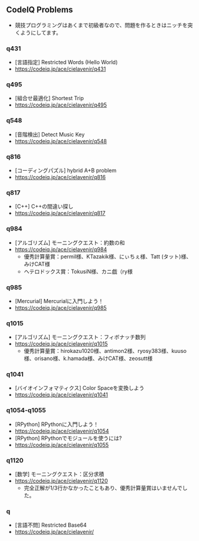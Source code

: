 ## CodeIQ Problems
- 競技プログラミングはあくまで初級者なので、問題を作るときはニッチを突くようにしてます。

### q431
- [言語指定] Restricted Words (Hello World)
- <https://codeiq.jp/ace/cielavenir/q431>

### q495
- [組合せ最適化] Shortest Trip
- <https://codeiq.jp/ace/cielavenir/q495>

### q548
- [音階検出] Detect Music Key
- <https://codeiq.jp/ace/cielavenir/q548>

### q816
- [コーディングパズル] hybrid A+B problem
- <https://codeiq.jp/ace/cielavenir/q816>

### q817
- [C++] C++の間違い探し
- <https://codeiq.jp/ace/cielavenir/q817>

### q984
- [アルゴリズム] モーニングクエスト：約数の和
- <https://codeiq.jp/ace/cielavenir/q984>
  - 優秀計算量賞：permil様、KTazakik様、にぃちぇ様、Tatt (タット)様、みけCAT様
  - ヘテロドックス賞：TokusiN様、カニ戯（ry様

### q985
- [Mercurial] Mercurialに入門しよう！
- <https://codeiq.jp/ace/cielavenir/q985>

### q1015
- [アルゴリズム] モーニングクエスト：フィボナッチ数列
- <https://codeiq.jp/ace/cielavenir/q1015>
  - 優秀計算量賞：hirokazu1020様、antimon2様、ryosy383様、kuuso様、orisano様、k.hamada様、みけCAT様、zeosutt様

### q1041
- [バイオインフォマティクス] Color Spaceを変換しよう
- <https://codeiq.jp/ace/cielavenir/q1041>

### q1054-q1055
- [RPython] RPythonに入門しよう！
- <https://codeiq.jp/ace/cielavenir/q1054>
- [RPython] RPythonでモジュールを使うには?
- <https://codeiq.jp/ace/cielavenir/q1055>

### q1120
- [数学] モーニングクエスト：区分求積
- <https://codeiq.jp/ace/cielavenir/q1120>
  - 完全正解が1/3行かなかったこともあり、優秀計算量賞はいませんでした。

### q
- [言語不問] Restricted Base64
- <https://codeiq.jp/ace/cielavenir/>
